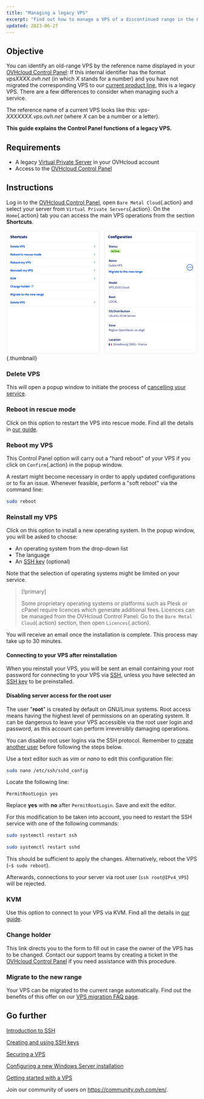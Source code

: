 ```yaml
---
title: "Managing a legacy VPS"
excerpt: "Find out how to manage a VPS of a discontinued range in the OVHcloud Control Panel"
updated: 2023-06-27
---
```


## Objective

You can identify an old-range VPS by the reference name displayed in your [OVHcloud Control Panel](https://ca.ovh.com/auth/?action=gotomanager&from=https://www.ovh.com/sg/&ovhSubsidiary=sg): If this internal identifier has the format *vpsXXXX.ovh.net* (in which *X* stands for a number) and you have not migrated the corresponding VPS to our [current product line](https://www.ovhcloud.com/en-sg/vps/), this is a legacy VPS. There are a few differences to consider when managing such a service.

The reference name of a current VPS looks like this: *vps-XXXXXXX.vps.ovh.net* (where *X* can be a number or a letter).

**This guide explains the Control Panel functions of a legacy VPS.**


## Requirements

- A legacy [Virtual Private Server](https://www.ovhcloud.com/en-sg/vps/vps-offer-migration/) in your OVHcloud account
- Access to the [OVHcloud Control Panel](https://ca.ovh.com/auth/?action=gotomanager&from=https://www.ovh.com/sg/&ovhSubsidiary=sg)


## Instructions

Log in to the [OVHcloud Control Panel](https://ca.ovh.com/auth/?action=gotomanager&from=https://www.ovh.com/sg/&ovhSubsidiary=sg), open `Bare Metal Cloud`{.action} and select your server from `Virtual Private Servers`{.action}. On the `Home`{.action} tab you can access the main VPS operations from the section **Shortcuts**.

![controlpanel](images/legacy_vps_1.png){.thumbnail}

### Delete VPS

This will open a popup window to initiate the process of [cancelling your service](/pages/account/billing/how_to_cancel_services).

### Reboot in rescue mode

Click on this option to restart the VPS into rescue mode. Find all the details in [our guide](/pages/cloud/vps/rescue).

### Reboot my VPS

This Control Panel option will carry out a "hard reboot" of your VPS if you click on `Confirm`{.action} in the popup window.

A restart might become necessary in order to apply updated configurations or to fix an issue. Whenever feasible, perform a "soft reboot" via the command line:

```bash
sudo reboot
```

### Reinstall my VPS

Click on this option to install a new operating system. In the popup window, you will be asked to choose:

- An operating system from the drop-down list
- The language
- An [SSH key](/pages/cloud/dedicated/creating-ssh-keys-dedicated) (optional)

Note that the selection of operating systems might be limited on your service.


> [!primary]
>
> Some proprietary operating systems or platforms such as Plesk or cPanel require licences which generate additional fees. Licences can be managed from the OVHcloud Control Panel: Go to the `Bare Metal Cloud`{.action} section, then open `Licences`{.action}.

You will receive an email once the installation is complete. This process may take up to 30 minutes.

#### Connecting to your VPS after reinstallation

When you reinstall your VPS, you will be sent an email containing your root password for connecting to your VPS via [SSH](/pages/cloud/dedicated/ssh_introduction), unless you have selected an [SSH key](/pages/cloud/dedicated/creating-ssh-keys-dedicated) to be preinstalled.


#### Disabling server access for the root user

The user "**root**" is created by default on GNU/Linux systems. Root access means having the highest level of permissions on an operating system. It can be dangerous to leave your VPS accessible via the root user login and password, as this account can perform irreversibly damaging operations.

You can disable root user logins via the SSH protocol. Remember to [create another user](/pages/cloud/vps/secure_your_vps#createuser) before following the steps below.

Use a text editor such as *vim* or *nano* to edit this configuration file:

```bash
sudo nano /etc/ssh/sshd_config
```

Locate the following line:

```console
PermitRootLogin yes 
```

Replace **yes** with **no** after `PermitRootLogin`. Save and exit the editor.

For this modification to be taken into account, you need to restart the SSH service with one of the following commands:

```bash
sudo systemctl restart ssh
```

```bash
sudo systemctl restart sshd
```

This should be sufficient to apply the changes. Alternatively, reboot the VPS (`~$ sudo reboot`).

Afterwards, connections to your server via root user (`ssh root@IPv4_VPS`) will be rejected.


### KVM

Use this option to connect to your VPS via KVM. Find all the details in [our guide](pages/cloud/vps/using_kvm_for_vps).

### Change holder

This link directs you to the form to fill out in case the owner of the VPS has to be changed. Contact our support teams by creating a ticket in the [OVHcloud Control Panel](https://ca.ovh.com/auth/?action=gotomanager&from=https://www.ovh.com/sg/&ovhSubsidiary=sg) if you need assistance with this procedure.

### Migrate to the new range

Your VPS can be migrated to the current range automatically. Find out the benefits of this offer on our [VPS migration FAQ page](https://www.ovhcloud.com/en-sg/vps/vps-offer-migration/).



## Go further

[Introduction to SSH](/pages/cloud/dedicated/ssh_introduction)

[Creating and using SSH keys](/pages/cloud/dedicated/creating-ssh-keys-dedicated)

[Securing a VPS](/pages/cloud/vps/secure_your_vps)

[Configuring a new Windows Server installation](/pages/cloud/vps/windows_first_config)

[Getting started with a VPS](/pages/cloud/vps/starting_with_a_vps)

Join our community of users on <https://community.ovh.com/en/>.

